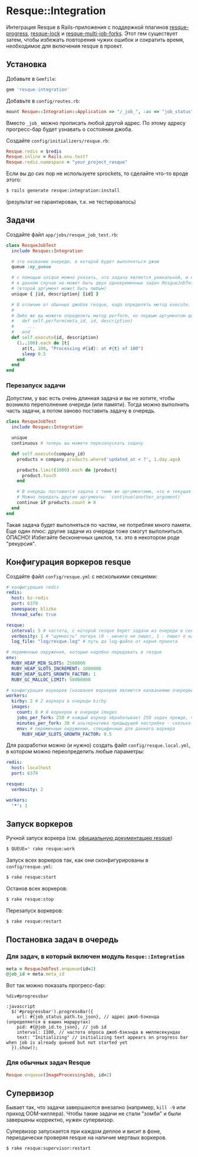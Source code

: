 # Resque::Integration

Интеграция Resque в Rails-приложения с поддержкой плагинов [resque-progress](https://github.com/idris/resque-progress), [resque-lock](https://github.com/defunkt/resque-lock) и [resque-multi-job-forks](https://github.com/stulentsev/resque-multi-job-forks).
Этот гем существует затем, чтобы избежать повторения чужих ошибок и сократить время, необходимое для включения resque в проект.

## Установка

Добавьте в `Gemfile`:
```ruby
gem 'resque-integration'
```

Добавьте в `config/routes.rb`:
```ruby
mount Resque::Integration::Application => "/_job_", :as => "job_status"
```

Вместо `_job_` можно прописать любой другой адрес. По этому адресу прогресс-бар будет узнавать о состоянии джоба.

Создайте `config/initializers/resque.rb`:
```ruby
Resque.redis = $redis
Resque.inline = Rails.env.test?
Resque.redis.namespace = "your_project_resque"
```

Если вы до сих пор не используете sprockets, то сделайте что-то вроде этого:
```bash
$ rails generate resque:integration:install
```
(результат не гарантирован, т.к. не тестировалось)

## Задачи

Создайте файл `app/jobs/resque_job_test.rb`:
```ruby
class ResqueJobTest
  include Resque::Integration

  # это название очереди, в которой будет выполняться джою
  queue :my_queue

  # с помощью unique можно указать, что задача является уникальной, и какие аргументы определяют уникальность задачи.
  # в данном случае не может быть двух одновременных задач ResqueJobTest с одинаковым первым аргументом
  # (второй аргумент может быть любым)
  unique { |id, description| [id] }

  # В отличие от обычных джобов resque, надо определять метод execute.
  #
  # Либо же вы можете определить метод perform, но первым аргументом должен быть указан meta_id (уникальный ID джоба):
  #   def self.perform(meta_id, id, description)
  #     ...
  #   end
  def self.execute(id, description)
    (1..100).each do |t|
      at(t, 100, "Processing #{id}: at #{t} of 100")
      sleep 0.5
    end
  end
end
```

### Перезапуск задачи

Допустим, у вас есть очень длинная задача и вы не хотите, чтобы возникло переполнение очереди (или памяти). Тогда можно выполнить часть задачи, а потом заново поставить задачу в очередь.
```ruby
class ResqueJobTest
  include Resque::Integration

  unique
  continuous # теперь вы можете перезапускать задачу

  def self.execute(company_id)
    products = company.products.where('updated_at < ?', 1.day.ago)

    products.limit(1000).each do |product|
      product.touch
    end

    # В очередь поставится задача с теми же аргументами, что и текущая.
    # Можно передать другие аргументы: `continue(another_argument)`
    continue if products.count > 0
  end
end
```

Такая задача будет выполняться по частям, не потребляя много памяти. Еще один плюс: другие задачи из очереди тоже смогут выполниться.
ОПАСНО! Избегайте бесконечных циклов, т.к. это в некотором роде "рекурсия".

## Конфигурация воркеров resque

Создайте файл `config/resque.yml` с несколькими секциями:
```yaml
# конфигурация redis
redis:
  host: bz-redis
  port: 6379
  namespace: blizko
  thread_safe: true

resque:
  interval: 5 # частота, с которой resque берет задачи из очереди в секундах (по умолчанию 5)
  verbosity: 1 # "шумность" логера (0 - ничего не пишет, 1 - пишет о начале/конце задачи, 2 - пишет все)
  log_file: "log/resque.log" # путь до log-файла от корня проекта

# переменные окружения, которые надобно передавать в resque
env:
  RUBY_HEAP_MIN_SLOTS: 2500000
  RUBY_HEAP_SLOTS_INCREMENT: 1000000
  RUBY_HEAP_SLOTS_GROWTH_FACTOR: 1
  RUBY_GC_MALLOC_LIMIT: 50000000

# конфигурация воркеров (названия воркеров являются названиями очередей)
workers:
  kirby: 2 # 2 воркера в очереди kirby
  images:
    count: 8 # 8 воркеров в очереди images
    jobs_per_fork: 250 # каждый воркер обрабатывает 250 задач прежде, чем форкается заново
    minutes_per_fork: 30 # альтернатива предыдущей настройке - сколько минут должен работать воркер, прежде чем форкнуться заново
    env: # переменные окружение, специфичные для данного воркера
      RUBY_HEAP_SLOTS_GROWTH_FACTOR: 0.5
```

Для разработки можно (и нужно) создать файл `config/resque.local.yml`, в котором можно переопределить любые параметры:
```yaml
redis:
  host: localhost
  port: 6379

resque:
  verbosity: 2

workers:
  '*': 1
```

## Запуск воркеров

Ручной запуск воркера (см. [официальную документацию resque](https://github.com/resque/resque/blob/1-x-stable/README.markdown))
```bash
$ QUEUE=* rake resque:work
```

Запуск всех воркеров так, как они сконфигурированы в `config/resque.yml`:
```bash
$ rake resque:start
```

Останов всех воркеров:
```bash
$ rake resque:stop
```

Перезапуск воркеров:
```bash
$ rake resque:restart
```

## Постановка задач в очередь

### Для задач, в который включен модуль `Resque::Integration`
```ruby
meta = ResqueJobTest.enqueue(id=2)
@job_id = meta.meta_id
```

Вот так можно показать прогресс-бар:
```haml
%div#progressbar

:javascript
  $('#progressbar').progressBar({
    url: #{job_status_path.to_json}, // адрес джоб-бэкенда (определяется в ваших маршрутах)
    pid: #{@job_id.to_json}, // job id
    interval: 1100, // частота опроса джоб-бэкэнда в миллисекундах
    text: "Initializing" // initializing text appears on progress bar when job is already queued but not started yet
  }).show();
```

### Для обычных задач Resque
```ruby
Resque.enqueue(ImageProcessingJob, id=2)
```

## Супервизор

Бывает так, что задачи завершаются внезапно (например, `kill -9` или приход OOM-киллера). Чтобы такие задачи не стали "зомби" и были завершены корректно, нужен супервизор.

Супервизор запускается при каждом деплое и висит в фоне, периодически проверяя resque на наличие мертвых воркеров.

```bash
$ rake resque:supervisor:restart
```
